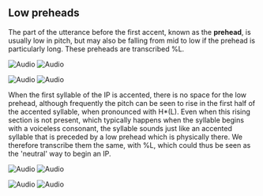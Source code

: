 Low preheads
------------

The part of the utterance before the first accent, known as the **prehead**, is usually low in pitch, but may also be falling from mid to low if the prehead is particularly long. These preheads are transcribed %L.

![Audio](audio.gif) ![Audio](./audio/gif/144.gif)

![Audio](audio.gif) ![Audio](./audio/gif/151.gif)

When the first syllable of the IP is accented, there is no space for the low prehead, although frequently the pitch can be seen to rise in the first half of the accented syllable, when pronounced with H\*(L). Even when this rising section is not present, which typically happens when the syllable begins with a voiceless consonant, the syllable sounds just like an accented syllable that is preceded by a low prehead which is physically there. We therefore transcribe them the same, with %L, which could thus be seen as the 'neutral' way to begin an IP.

![Audio](audio.gif) ![Audio](./audio/gif/120.gif)

![Audio](audio.gif) ![Audio](./audio/gif/297.gif)
